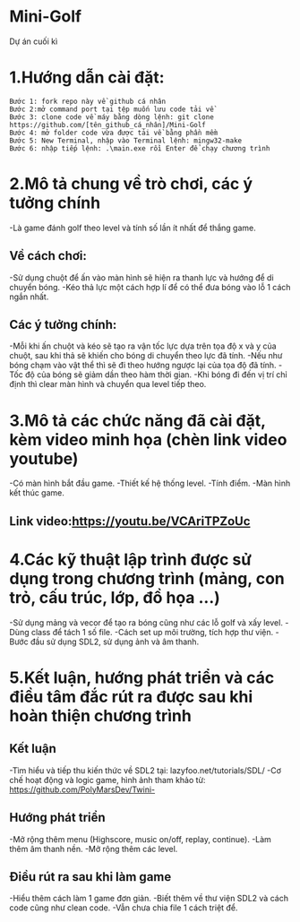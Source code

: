 # Mini-Golf
 Dự án cuối kì
# 1.Hướng dẫn cài đặt:

 	Bước 1: fork repo này về github cá nhân 
 	Bước 2:mở command port tại tệp muốn lưu code tải về
 	Bước 3: clone code về máy bằng dòng lệnh: git clone https://github.com/[tên_github_cá_nhân]/Mini-Golf
 	Bước 4: mở folder code vừa được tải về bằng phần mềm
 	Bước 5: New Terminal, nhập vào Terminal lệnh: mingw32-make
 	Bước 6: nhập tiếp lệnh: .\main.exe rồi Enter để chạy chương trình

# 2.Mô tả chung về trò chơi, các ý tưởng chính
  -Là game đánh golf theo level và tính số lần ít nhất để thắng game.
## Về cách chơi:
  -Sử dụng chuột để ấn vào màn hình sẽ hiện ra thanh lực và hướng để di chuyển bóng.
  -Kéo thả lực một cách hợp lí để có thể đưa bóng vào lỗ 1 cách ngắn nhất.
## Các ý tưởng chính:
  -Mỗi khi ấn chuột và kéo sẽ tạo ra vận tốc lực dựa trên tọa độ x và y của chuột, sau khi thả sẽ khiến
   cho bóng di chuyển theo lực đã tính.
  -Nếu như bóng chạm vào vật thể thì sẽ đi theo hướng ngược lại của tọa độ đã tính.
  -Tốc độ của bóng sẽ giảm dần theo hàm thời gian.
  -Khi bóng đi đến vị trí chỉ định thì clear màn hình và chuyển qua level tiếp theo.
# 3.Mô tả các chức năng đã cài đặt, kèm video minh họa (chèn link video youtube)
  -Có màn hình bắt đầu game.
  -Thiết kế hệ thống level.
  -Tính điểm.
  -Màn hình kết thúc game.
## Link video:https://youtu.be/VCAriTPZoUc
# 4.Các kỹ thuật lập trình được sử dụng trong chương trình (mảng, con trỏ, cấu trúc, lớp, đồ họa ...)
  -Sử dụng mảng và vecor để tạo ra bóng cũng như các lỗ golf và xấy level.
  -Dùng class để tách 1 số file.
  -Cách set up môi trường, tích hợp thư viện.
  -Bước đầu sử dụng SDL2, sử dụng ảnh và âm thanh.
# 5.Kết luận, hướng phát triển và các điều tâm đắc rút ra được sau khi hoàn thiện chương trình
## Kết luận
  -Tìm hiểu và tiếp thu kiến thức về SDL2 tại: lazyfoo.net/tutorials/SDL/
  -Cơ chế hoạt động và logic game, hình ảnh tham khảo từ: https://github.com/PolyMarsDev/Twini-
## Hướng phát triển
  -Mở rộng thêm menu (Highscore, music on/off, replay, continue).
  -Làm thêm âm thanh nền.
  -Mở rộng thêm các level.
 ## Điều rút ra sau khi làm game
  -Hiểu thêm cách làm 1 game đơn giản.
  -Biết thêm về thư viện SDL2 và cách code cũng như clean code.
  -Vẫn chưa chia file 1 cách triệt để.
